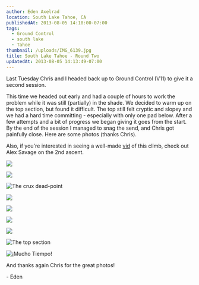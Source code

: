 ```yaml
---
author: Eden Axelrad
location: South Lake Tahoe, CA
publishedAt: 2013-08-05 14:10:00-07:00
tags:
  - Ground Control
  - south lake
  - Tahoe
thumbnail: /uploads/IMG_6139.jpg
title: South Lake Tahoe - Round Two
updatedAt: 2013-08-05 14:13:49-07:00
---
```


Last Tuesday Chris and I headed back up to Ground Control (V11) to give it a second session.

This time we headed out early and had a couple of hours to work the problem while it was still (partially) in the shade. We decided to warm up on the top section, but found it difficult. The top still felt cryptic and slopey and we had a hard time committing - especially with only one pad below. After a few attempts and a bit of progress we began giving it goes from the start. By the end of the session I managed to snag the send, and Chris got painfully close. Here are some photos (thanks Chris).

Also, if you're interested in seeing a well-made [vid](http://vimeo.com/16855611) of this climb, check out Alex Savage on the 2nd ascent.

![](/uploads/IMG_6139.jpg)

![](/uploads/IMG_6141.jpg)

![The crux dead-point](/uploads/IMG_6142.jpg)

![](/uploads/IMG_6159.jpg)

![](/uploads/IMG_6164.jpg)

![](/uploads/IMG_6169.jpg)

![](/uploads/IMG_6172.jpg)

![The top section](/uploads/IMG_6176.jpg)

![¡Mucho Tiempo!](/uploads/IMG_6146.jpg)

And thanks again Chris for the great photos!

\- Eden
